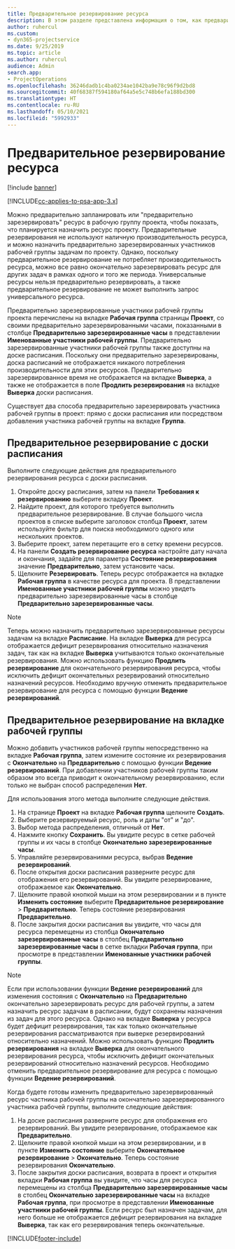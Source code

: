 ```yaml
---
title: Предварительное резервирование ресурса
description: В этом разделе представлена информация о том, как предварительно планировать или предварительно резервировать участников проектной группы.
author: ruhercul
ms.custom:
- dyn365-projectservice
ms.date: 9/25/2019
ms.topic: article
ms.author: ruhercul
audience: Admin
search.app:
- ProjectOperations
ms.openlocfilehash: 36246dadb1c4ba0234ae1042ba9e78c96f9d2bd8
ms.sourcegitcommit: 40f68387f594180af64a5e5c748b6efa188bd300
ms.translationtype: HT
ms.contentlocale: ru-RU
ms.lasthandoff: 05/10/2021
ms.locfileid: "5992933"
---
```

# <a name="soft-book-a-resource"></a>Предварительное резервирование ресурса

[!include [banner](../includes/psa-now-project-operations.md)]

[!INCLUDE[cc-applies-to-psa-app-3.x](../includes/cc-applies-to-psa-app-3x.md)]

Можно предварительно запланировать или "предварительно зарезервировать" ресурс в рабочую группу проекта, чтобы показать, что планируется назначить ресурс проекту. Предварительные резервирования не используют наличную производительность ресурса, и можно назначить предварительно зарезервированных участников рабочей группы задачам по проекту. Однако, поскольку предварительное резервирование не потребляет производительность ресурса, можно все равно окончательно зарезервировать ресурс для других задач в рамках одного и того же периода. Универсальные ресурсы нельзя предварительно резервировать, а также предварительное резервирование не может выполнить запрос универсального ресурса.

Предварительно зарезервированные участники рабочей группы проекта перечислены на вкладке **Рабочая группа** страницы **Проект**, со своими предварительно зарезервированными часами, показанными в столбце **Предварительно зарезервированные часы** в представлении **Именованные участники рабочей группы**. Предварительно зарезервированные участники рабочей группы также доступны на доске расписания. Поскольку они предварительно зарезервированы, доска расписаний не отображается никакого потребления производительности для этих ресурсов. Предварительно зарезервированное время не отображается на вкладке **Выверка**, а также не отображается в поле **Продлить резервирования** на вкладке **Выверка** доски расписания. 

Существует два способа предварительно зарезервировать участника рабочей группы в проект: прямо с доски расписания или посредством добавления участника рабочей группы на вкладке **Группа**. 

## <a name="soft-book-from-the-schedule-board"></a>Предварительное резервирование с доски расписания
Выполните следующие действия для предварительного резервирования ресурса с доски расписания. 

1. Откройте доску расписания, затем на панели **Требования к резервированию** выберите вкладку **Проект**.
2. Найдите проект, для которого требуется выполнить предварительное резервирование. В случае большого числа проектов в списке выберите заголовок столбца **Проект**, затем используйте фильтр для поиска необходимого одного или нескольких проектов.
3. Выберите проект, затем перетащите его в сетку времени ресурсов.
5. На панели **Создать резервирование ресурса** настройте дату начала и окончания, задайте для параметра **Состояние резервирования** значение **Предварительно**, затем установите часы. 
6. Щелкните **Резервировать**. Теперь ресурс отображается на вкладке **Рабочая группа** в качестве ресурса для проекта. В представлении **Именованные участники рабочей группы** можно увидеть предварительно зарезервированные часы в столбце **Предварительно зарезервированные часы**.

> [!NOTE]
> Теперь можно назначить предварительно зарезервированные ресурсы задачам на вкладке **Расписание**. На вкладке **Выверка** для ресурса отображается дефицит резервирования относительно назначения задач, так как на вкладке **Выверка** учитываются только окончательные резервирования. Можно использовать функцию **Продлить резервирование** для окончательного резервирования ресурса, чтобы исключить дефицит окончательных резервирований относительно назначений ресурсов. Необходимо вручную отменить предварительное резервирование для ресурса с помощью функции **Ведение резервирований**.

## <a name="soft-book-on-the-team-tab"></a>Предварительное резервирование на вкладке рабочей группы

Можно добавить участников рабочей группы непосредственно на вкладке **Рабочая группа**, затем измените состояние их резервирования с **Окончательно** на **Предварительно** с помощью функции **Ведение резервирований**. При добавлении участников рабочей группы таким образом это всегда приводит к окончательному резервированию, если только не выбран способ распределения **Нет**.

Для использования этого метода выполните следующие действия.

1. На странице **Проект** на вкладке **Рабочая группа** щелкните **Создать**.
2. Выберите резервируемый ресурс, роль и даты "от" и "до".
3. Выбор метода распределения, отличный от **Нет**.
4. Нажмите кнопку **Сохранить**. Вы увидите ресурс в сетке рабочей группы и их часы в столбце **Окончательно зарезервированные часы**.
5. Управляйте резервированиями ресурса, выбрав **Ведение резервирований**.
6. После открытия доски расписания разверните ресурс для отображения его резервирований. Вы увидите резервирование, отображаемое как **Окончательно**.
7. Щелкните правой кнопкой мыши на этом резервировании и в пункте **Изменить состояние** выберите **Предварительное резервирование** \> **Предварительно**. Теперь состояние резервирования **Предварительно**.
8. После закрытия доски расписания вы увидите, что часы для ресурса перемещены из столбца **Окончательно зарезервированные часы** в столбец **Предварительно зарезервированные часы** в сетке вкладки **Рабочая группа**, при просмотре в представлении **Именованные участники рабочей группы**.

> [!NOTE]
> Если при использовании функции **Ведение резервирований** для изменения состояния с **Окончательно** на **Предварительно** окончательно зарезервировать ресурс для рабочей группы, а затем назначить ресурс задачам в расписании, будут сохранены назначения из задач для этого ресурса. Однако на вкладке **Выверка** у ресурса будет дефицит резервирования, так как только окончательные резервирования рассматриваются при выверке резервирований относительно назначений. Можно использовать функцию **Продлить резервирования** на вкладке **Выверка** для окончательного резервирования ресурса, чтобы исключить дефицит окончательных резервирований относительно назначений ресурсов. Необходимо отменить предварительное резервирование для ресурса с помощью функции **Ведение резервирований**.

Когда будете готовы изменить предварительно зарезервированный ресурс частника рабочей группы на окончательно зарезервированного участника рабочей группы, выполните следующие действия:

1. На доске расписания разверните ресурс для отображения его резервирований. Вы увидите резервирование, отображаемое как **Предварительно**.
2. Щелкните правой кнопкой мыши на этом резервировании, и в пункте **Изменить состояние** выберите **Окончательное резервирование** \> **Окончательно**. Теперь состояние резервирования **Окончательно**.
3. После закрытия доски расписания, возврата в проект и открытия вкладки **Рабочая группа** вы увидите, что часы для ресурса перемещены из столбца **Предварительно зарезервированные часы** в столбец **Окончательно зарезервированные часы** на вкладке **Рабочая группа**, при просмотре в представлении **Именованные участники рабочей группы**. Если ресурс был назначен задачам, для него больше не отображается дефицит резервирования на вкладке **Выверка**, так как его резервирования теперь окончательные.



[!INCLUDE[footer-include](../includes/footer-banner.md)]